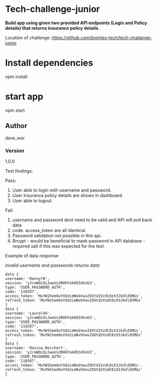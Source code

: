 # Tech-challenge-junior

**Build app using given two provided API endpoints (Login and Policy details) that returns insurance policy details.**

Location of challenge: https://github.com/bymiles-tech/tech-challange-junior

# Install dependencies

npm install

# start app

npm start

## Author

dave_war

### Version

1.0.0

Test findings:

Pass:

1. User able to login with username and password.
2. User insurance policy details are shown in dashboard.
3. User able to logout.

Fail:

1. username and password dont need to be valid and API will pull back data
2. code. access_token are all identical.
3. Password validation not possible in this api.
4. Brcypt - would be beneficial to mask password in API database -required salt if this was expected for the test.

Example of data response

_invalid username and passwords returns data_

```
data {
username: 'Ronny70',
session: 'yJraWQiOiJweUs2RHhFak05SXhnU3',
type: 'USER_PASSWORD_AUTH',
code: '116567',
access_token: 'MuYW1hem9uYXdzLmNvbVwvZXUtd2VzdC0zX3JkdldSMGs',
refresh_token: 'MuYW1hem9uYXdzLmNvbVwvZXUtd2VzdC0zX3JkdldSMGs'
}
data {
username: 'Laurel49',
session: 'yJraWQiOiJweUs2RHhFak05SXhnU3',
type: 'USER_PASSWORD_AUTH',
code: '116567',
access_token: 'MuYW1hem9uYXdzLmNvbVwvZXUtd2VzdC0zX3JkdldSMGs',
refresh_token: 'MuYW1hem9uYXdzLmNvbVwvZXUtd2VzdC0zX3JkdldSMGs'
}
data {
username: 'Rosina.Reichert',
session: 'yJraWQiOiJweUs2RHhFak05SXhnU3',
type: 'USER_PASSWORD_AUTH',
code: '116567',
access_token: 'MuYW1hem9uYXdzLmNvbVwvZXUtd2VzdC0zX3JkdldSMGs',
refresh_token: 'MuYW1hem9uYXdzLmNvbVwvZXUtd2VzdC0zX3JkdldSMGs'
}
```
